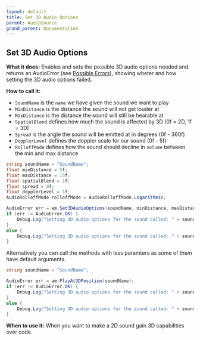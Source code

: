 ```yaml
---
layout: default
title: Set 3D Audio Options
parent: AudioSource
grand_parent: Documentation
---
```


## Set 3D Audio Options
**What it does:**
Enables and sets the possible 3D audio options needed and returns an AudioError (see [Possible Errors](https://mathewhdyt.github.io/Unity-Audio-Manager/docs/documentation/index/#possible-errors)), showing wheter and how setting the 3D audio options failed.

**How to call it:**
- ```SoundName``` is the ```name``` we have given the sound we want to play
- ```MinDistance``` is the distance the sound will not get louder at
- ```MaxDistance``` is the distance the sound will still be hearable at
- ```SpatialBlend``` defines how much the sound is affected by 3D (0f = 2D, 1f = 3D)
- ```Spread``` is the angle the sound will be emitted at in degrees (0f - 360f)
- ```DopplerLevel``` defines the doppler scale for our sound (0f - 5f)
- ```RolloffMode``` defines how the sound should decline in ```volume``` between the min and max distance

```csharp
string soundName = "SoundName";
float minDistance = 5f;
float maxDistance = 15f;
float spatialBlend = 1f;
float spread = 0f;
float dopplerLevel = 1f;
AudioRolloffMode rolloffMode = AudioRolloffMode.Logarithmic;

AudioError err = am.Set3DAudioOptions(soundName, minDistance, maxDistance, spatialBlend, spread, dopplerLevel, rolloffMode);
if (err != AudioError.OK) {
    Debug.Log("Setting 3D audio options for the sound called: " + soundName + " failed with error id: " + err);
}
else {
    Debug.Log("Setting 3D audio options for the sound called: " + soundName + " succesfull");
}
```

Alternatively you can call the methods with less paramters as some of them have default arguments.

```csharp
string soundName = "SoundName";

AudioError err = am.PlayAt3DPosition(soundName);
if (err != AudioError.OK) {
    Debug.Log("Setting 3D audio options for the sound called: " + soundName + " failed with error id: " + err);
}
else {
    Debug.Log("Setting 3D audio options for the sound called: " + soundName + " succesfull");
}
```

**When to use it:**
When you want to make a 2D sound gain 3D capabilities over code.
